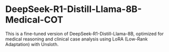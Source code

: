 # DeepSeek-R1-Distill-Llama-8B-Medical-COT
This is a fine-tuned version of DeepSeek-R1-Distill-Llama-8B, optimized for medical reasoning and clinical case analysis using LoRA (Low-Rank Adaptation) with Unsloth.
